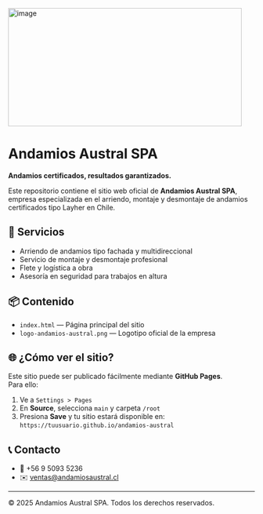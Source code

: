 <img width="477" height="241" alt="image" src="https://github.com/user-attachments/assets/cd7ac7fd-085f-4006-b8c6-e4848f1933de" />

# Andamios Austral SPA

**Andamios certificados, resultados garantizados.**

Este repositorio contiene el sitio web oficial de **Andamios Austral SPA**, empresa especializada en el arriendo, montaje y desmontaje de andamios certificados tipo Layher en Chile.

## 🔧 Servicios

- Arriendo de andamios tipo fachada y multidireccional
- Servicio de montaje y desmontaje profesional
- Flete y logística a obra
- Asesoría en seguridad para trabajos en altura

## 📦 Contenido

- `index.html` — Página principal del sitio
- `logo-andamios-austral.png` — Logotipo oficial de la empresa

## 🌐 ¿Cómo ver el sitio?

Este sitio puede ser publicado fácilmente mediante **GitHub Pages**.  
Para ello:

1. Ve a `Settings > Pages`
2. En **Source**, selecciona `main` y carpeta `/root`
3. Presiona **Save** y tu sitio estará disponible en:  
   `https://tuusuario.github.io/andamios-austral`

## 📞 Contacto

- 📱 +56 9 5093 5236  
- ✉️ ventas@andamiosaustral.cl  

---

© 2025 Andamios Austral SPA. Todos los derechos reservados.
